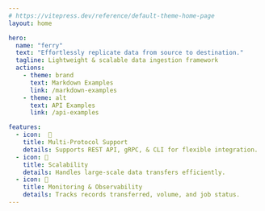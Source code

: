 ```yaml
---
# https://vitepress.dev/reference/default-theme-home-page
layout: home

hero:
  name: "ferry"
  text: "Effortlessly replicate data from source to destination."
  tagline: Lightweight & scalable data ingestion framework
  actions:
    - theme: brand
      text: Markdown Examples
      link: /markdown-examples
    - theme: alt
      text: API Examples
      link: /api-examples

features:
  - icon:  🔗 
    title: Multi-Protocol Support
    details: Supports REST API, gRPC, & CLI for flexible integration.
  - icon: 🚀 
    title: Scalability
    details: Handles large-scale data transfers efficiently.
  - icon: 👀 
    title: Monitoring & Observability
    details: Tracks records transferred, volume, and job status.
---
```


